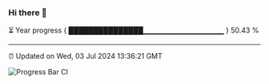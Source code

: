 ### Hi there 👋

⏳ Year progress { ███████████████▁▁▁▁▁▁▁▁▁▁▁▁▁▁▁ } 50.43 %

---

⏰ Updated on Wed, 03 Jul 2024 13:36:21 GMT

![Progress Bar CI](https://github.com/IshwaranRudhara/GIT-ACTION/workflows/Progress%20Bar%20CI/badge.svg)
